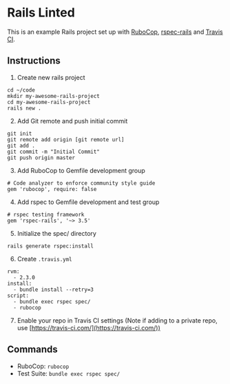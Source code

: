 # Rails Linted
This is an example Rails project set up with [RuboCop](https://github.com/bbatsov/rubocop), [rspec-rails](http://rspec.info/) and [Travis CI](https://travis-ci.org/).

## Instructions

1. Create new rails project
  ```
  cd ~/code
  mkdir my-awesome-rails-project
  cd my-awesome-rails-project
  rails new .
  ```

2. Add Git remote and push initial commit
  ```
  git init
  git remote add origin [git remote url]
  git add .
  git commit -m "Initial Commit"
  git push origin master
  ```

3. Add RuboCop to Gemfile development group
  ```
  # Code analyzer to enforce community style guide
  gem 'rubocop', require: false
  ```

4. Add rspec to Gemfile development and test group
  ```
  # rspec testing framework
  gem 'rspec-rails', '~> 3.5'
  ```

5. Initialize the spec/ directory
  ```
  rails generate rspec:install
  ```

6. Create `.travis.yml`
  ```
  rvm:
    - 2.3.0
  install:
    - bundle install --retry=3
  script:
    - bundle exec rspec spec/
    - rubocop
  ```

7. Enable your repo in Travis CI settings (Note if adding to a private repo, use [https://travis-ci.com/](https://travis-ci.com/))

## Commands

* RuboCop: `rubocop`
* Test Suite: `bundle exec rspec spec/`
